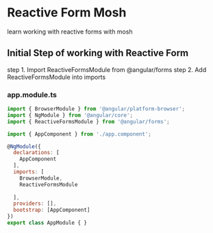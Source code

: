 # Reactive Form Mosh
 learn working with reactive forms with mosh 

## Initial Step of working with Reactive Form
step 1. Import ReactiveFormsModule from @angular/forms
step 2. Add ReactiveFormsModule into imports

### app.module.ts
```javascript
import { BrowserModule } from '@angular/platform-browser';
import { NgModule } from '@angular/core';
import { ReactiveFormsModule } from '@angular/forms';

import { AppComponent } from './app.component';

@NgModule({
  declarations: [
    AppComponent
  ],
  imports: [
    BrowserModule,
    ReactiveFormsModule
   
  ],
  providers: [],
  bootstrap: [AppComponent]
})
export class AppModule { }

```

